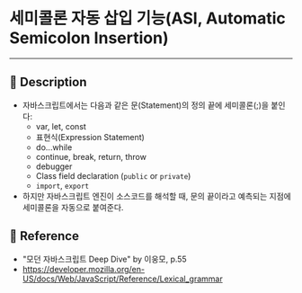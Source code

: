 # 세미콜론 자동 삽입 기능(ASI, Automatic Semicolon Insertion)
---
## 📌 Description
- 자바스크립트에서는 다음과 같은 문(Statement)의 정의 끝에 세미콜론(;)을 붙인다:
	- var, let, const
	- 표현식(Expression Statement)
	- do...while
	- continue, break, return, throw
	- debugger
	- Class field declaration (`public` or `private`)
	- `import`, `export`
- 하지만  자바스크립트 엔진이 소스코드를 해석할 때, 문의 끝이라고 예측되는 지점에 세미콜론을 자동으로 붙여준다.
## 📌 Reference
- "모던 자바스크립트 Deep Dive" by 이웅모, p.55
- https://developer.mozilla.org/en-US/docs/Web/JavaScript/Reference/Lexical_grammar